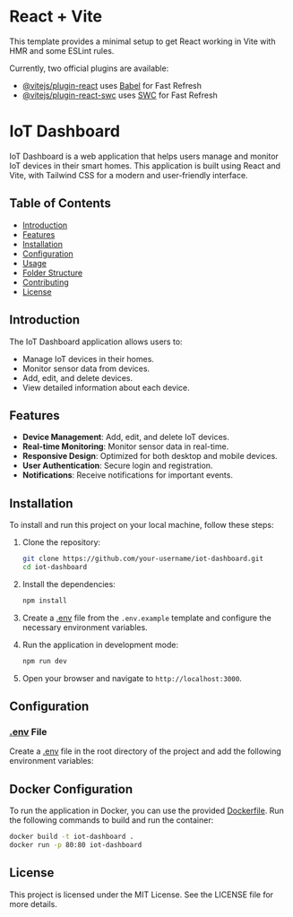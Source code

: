 # React + Vite

This template provides a minimal setup to get React working in Vite with HMR and some ESLint rules.

Currently, two official plugins are available:

- [@vitejs/plugin-react](https://github.com/vitejs/vite-plugin-react/blob/main/packages/plugin-react/README.md) uses [Babel](https://babeljs.io/) for Fast Refresh
- [@vitejs/plugin-react-swc](https://github.com/vitejs/vite-plugin-react-swc) uses [SWC](https://swc.rs/) for Fast Refresh


# IoT Dashboard

IoT Dashboard is a web application that helps users manage and monitor IoT devices in their smart homes. This application is built using React and Vite, with Tailwind CSS for a modern and user-friendly interface.

## Table of Contents

- [Introduction](#introduction)
- [Features](#features)
- [Installation](#installation)
- [Configuration](#configuration)
- [Usage](#usage)
- [Folder Structure](#folder-structure)
- [Contributing](#contributing)
- [License](#license)

## Introduction

The IoT Dashboard application allows users to:

- Manage IoT devices in their homes.
- Monitor sensor data from devices.
- Add, edit, and delete devices.
- View detailed information about each device.

## Features

- **Device Management**: Add, edit, and delete IoT devices.
- **Real-time Monitoring**: Monitor sensor data in real-time.
- **Responsive Design**: Optimized for both desktop and mobile devices.
- **User Authentication**: Secure login and registration.
- **Notifications**: Receive notifications for important events.

## Installation

To install and run this project on your local machine, follow these steps:

1. Clone the repository:

    ```sh
    git clone https://github.com/your-username/iot-dashboard.git
    cd iot-dashboard
    ```

2. Install the dependencies:

    ```sh
    npm install
    ```

3. Create a [.env](http://_vscodecontentref_/1) file from the `.env.example` template and configure the necessary environment variables.

4. Run the application in development mode:

    ```sh
    npm run dev
    ```

5. Open your browser and navigate to `http://localhost:3000`.

## Configuration

### [.env](http://_vscodecontentref_/2) File

Create a [.env](http://_vscodecontentref_/3) file in the root directory of the project and add the following environment variables:


## Docker Configuration

To run the application in Docker, you can use the provided [Dockerfile](http://_vscodecontentref_/4). Run the following commands to build and run the container:

```sh
docker build -t iot-dashboard .
docker run -p 80:80 iot-dashboard
```

## License
This project is licensed under the MIT License. See the LICENSE file for more details.
